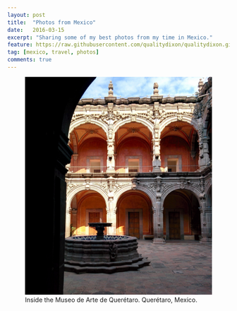```yaml
---
layout: post
title:  "Photos from Mexico"
date:   2016-03-15
excerpt: "Sharing some of my best photos from my time in Mexico."
feature: https://raw.githubusercontent.com/qualitydixon/qualitydixon.github.io/master/assets/img/mexico/guanjuato.jpg
tag: [mexico, travel, photos]
comments: true
---
```


<figure>
	<img src="https://raw.githubusercontent.com/qualitydixon/qualitydixon.github.io/master/assets/img/mexico/queretaro_plaza.jpg">
	<figcaption>Inside the Museo de Arte de Querétaro. Querétaro, Mexico.</figcaption>
</figure>
